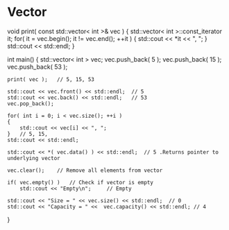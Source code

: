 # Vector
void print( const std::vector< int >& vec )
{
    std::vector< int >::const_iterator it;
    for( it = vec.begin(); it != vec.end(); ++it )
    {
        std::cout << *it << ", ";
    }
    std::cout << std::endl;
}

int main()
{
    std::vector< int > vec;
    vec.push_back( 5 );
    vec.push_back( 15 );
    vec.push_back( 53 );

    print( vec );   // 5, 15, 53

    std::cout << vec.front() << std::endl;  // 5
    std::cout << vec.back() << std::endl;   // 53
    vec.pop_back();

    for( int i = 0; i < vec.size(); ++i )
    {
        std::cout << vec[i] << ", ";
    }   // 5, 15,
    std::cout << std::endl;

    std::cout << *( vec.data() ) << std::endl;  // 5 .Returns pointer to underlying vector

    vec.clear();    // Remove all elements from vector

    if( vec.empty() )   // Check if vector is empty
        std::cout << "Empty\n";     // Empty

    std::cout << "Size = " << vec.size() << std::endl;  // 0
    std::cout << "Capacity = " <<  vec.capacity() << std::endl; // 4
}
